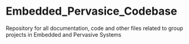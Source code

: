 # Embedded_Pervasice_Codebase

Repository for all documentation, code and other files related to group projects in Embedded and Pervasive Systems